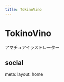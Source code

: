 ```yaml
---
title: TokinoVino
---
```


# TokinoVino
アマチュアイラストレーター

## social

<Social />


<route lang="yaml">
meta:
  layout: home
</route>
